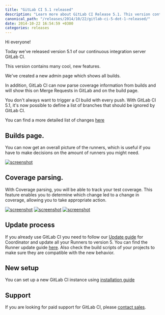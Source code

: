 ```yaml
---
title: "GitLab CI 5.1 released"
description: "Learn more about GitLab CI Release 5.1. This version contains many cool, new features."
canonical_path: "/releases/2014/10/22/gitlab-ci-5-dot-1-released/"
date: 2014-10-22 16:54:59 +0300
categories: releases
---
```


Hi everyone!

Today we've released version 5.1 of our continuous integration server GitLab CI.

This version contains many cool, new features.

We've created a new admin page which shows all builds.

In addition, GitLab CI can now parse coverage information from builds and will show this on Merge Requests in GitLab and on the build page.

You don't always want to trigger a CI build with every push. With GitLab CI 5.1, it's now possible to define a list of branches that should be ignored by GitLab CI.

<!--more-->

You can find a more detailed list of changes [here](https://gitlab.com/gitlab-org/gitlab-ci/blob/5-1-stable/CHANGELOG)

## Builds page.

You can now get an overall picture of the runners, which is useful if you have to make decisions on the amount of runners you might need.

[![screenshot](/images/ci_5_1/builds_page.png)](/images/ci_5_1/builds_page.png)

## Coverage parsing.

With Coverage parsing, you will be able to track your test coverage. This feature enables you to determine which change led to a change in coverage, allowing you to take appropriate action.

[![screenshot](/images/ci_5_1/coverage_index.png)](/images/ci_5_1/coverage_index.png)
[![screenshot](/images/ci_5_1/coverage_show.png)](/images/ci_5_1/coverage_show.png)
[![screenshot](/images/ci_5_1/setting_coverage_parsing.png)](/images/ci_5_1/setting_coverage_parsing.png)

## Update process

If you already use GitLab CI you need to follow our [Update guide](https://gitlab.com/gitlab-org/gitlab-ci/blob/master/doc/update/5.0-to-5.1.md) for Coordinator and update all your Runners to version 5.
You can find the Runner update guide [here](https://gitlab.com/gitlab-org/gitlab-ci-runner/blob/master/doc/update-from-v4-to-v5.md). Also check the build scripts of your projects to make sure they are compatible with the new behavior.

## New setup

You can set up a new GitLab CI instance using [installation guide](https://gitlab.com/gitlab-org/gitlab-ci/blob/master/doc/install/installation.md)

## Support

If you are looking for paid support for GitLab CI, please <a href="/sales/">contact sales</a>.
